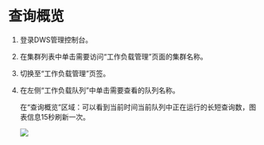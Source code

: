 # 查询概览<a name="dws_01_07238"></a>

1.  登录DWS管理控制台。
2.  在集群列表中单击需要访问“工作负载管理”页面的集群名称。
3.  切换至“工作负载管理”页签。
4.  在左侧“工作负载队列”中单击需要查看的队列名称。

    在“查询概览”区域：可以看到当前时间当前队列中正在运行的长短查询数，图表信息15秒刷新一次。

    ![](figures/zh-cn_image_0258813417.png)


